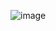 ![image](https://user-images.githubusercontent.com/35942268/199243522-17daa04c-32fb-4e8c-b987-2c8e65447e1d.png)
